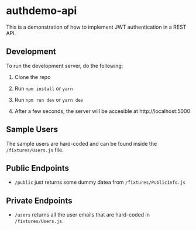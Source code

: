# authdemo-api
This is a demonstration of how to implement JWT authentication in a REST API.

## Development
To run the development server, do the following:

1. Clone the repo

2. Run `npm install` or `yarn`

3. Run `npm run dev` or `yarn dev`

4. After a few seconds, the server will be accesible at http://localhost:5000

## Sample Users
The sample users are hard-coded and can be found inside the `/fixtures/Users.js` file.

## Public Endpoints
- `/public` just returns some dummy datea from `/fixtures/PublicInfo.js`

## Private Endpoints
- `/users` returns all the user emails that are hard-coded in `/fixtures/Users.js`. 
